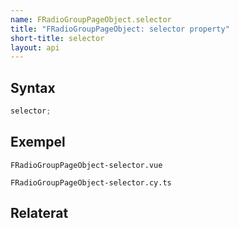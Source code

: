 ```yaml
---
name: FRadioGroupPageObject.selector
title: "FRadioGroupPageObject: selector property"
short-title: selector
layout: api
---
```


## Syntax

```ts nocompile nolint
selector;
```

## Exempel

```import static
FRadioGroupPageObject-selector.vue
```

```import
FRadioGroupPageObject-selector.cy.ts
```

## Relaterat
